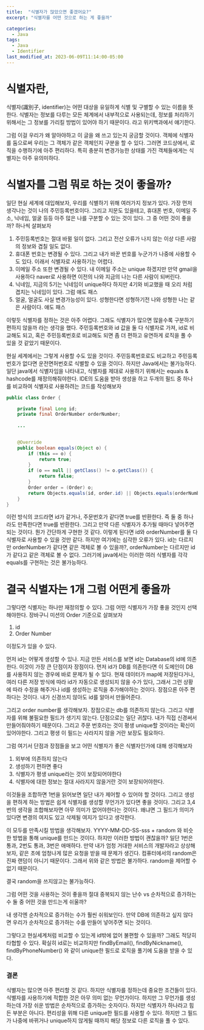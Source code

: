 ```yaml
---
title:  "식별자가 많았으면 좋겠어요?"
excerpt: "식별자를 어떤 것으로 하는 게 좋을까"

categories:
  - Java
tags:
  - Java
  - Identifier
last_modified_at: 2023-06-09T11:14:00-05:00
---
```


# 식별자란,
식별자(識別子, identifier)는 어떤 대상을 유일하게 식별 및 구별할 수 있는 이름을 뜻한다. 식별자는 정보를 다루는 모든 체계에서 내부적으로 사용되는데, 정보를 처리하기 위해서는 그 정보를 가리킬 방법이 있어야 하기 때문이다. 라고 위키백과에서 얘기한다.

그럼 이걸 우리가 왜 알아야하고 이 글을 왜 쓰고 있는지 궁금할 것이다. 
객체에 식별자를 둠으로써 우리는 그 객체가 같은 객체인지 구분을 할 수 있다. 
그러면 코드상에서, 로직을 수행하기에 아주 편리하다. 특히 충분히 변경가능한 상태를 가진 객체들에게는 식별자는 아주 유의미하다.

# 식별자를 그럼 뭐로 하는 것이 좋을까?

일단 현실 세계에 대입해보자, 우리를 식별하기 위해 여러가지 정보가 있다. 
가장 먼저 생각나는 것이 나의 주민등록번호이다. 그리고 지문도 있을테고, 휴대폰 번호, 이메일 주소, 닉네임, 얼굴 등등 아주 많은 나를 구분할 수 있는 것이 있다.
그 중 어떤 것이 좋을까? 하나씩 살펴보자
1. 주민등록번호는 절대 바뀔 일이 없다. 그리고 전산 오류가 나지 않는 이상 다른 사람의 정보와 겹칠 일도 없다.
2. 휴대폰 번호는 변경될 수 있다. 그리고 내가 바꾼 번호를 누군가가 나중에 사용할 수도 있다. 이래서 식별자로 사용하기는 어렵다.
3. 이메일 주소 또한 변경될 수 있다. 내 이메일 주소는 unique 하겠지만 만약 gmail을 사용하다 naver로 사용하면 이전의 나와 지금의 나는 다른 사람이 되버린다.
4. 닉네임, 지금의 5기는 닉네임이 unique하다 하지만 4기와 비교했을 때 오리 처럼 겹치는 닉네임이 있다. 그럼 얘도 패스
5. 얼굴, 얼굴도 사실 변경가능성이 있다. 성형한다면 성형하기전 나와 성형한 나는 같은 사람이다. 얘도 패스

이렇듯 식별자를 정하는 것은 아주 어렵다. 그래도 식별자가 많으면 많을수록 구분하기 편하지 않을까 라는 생각을 했다. 주민등록번호와 id 값을 둘 다 식별자로 가져, id로 비교해도 되고, 혹은 주민등록번호로 비교해도 되면 좀 더 편하고 유연하게 로직을 풀 수 있을 것 같았기 때문이다.

현실 세계에서는 그렇게 사용할 수도 있을 것이다. 주민등록번호로도 비교하고 주민등록번호가 없다면 운전면허번호로 식별할 수 있을 것이다.
하지만 Java에서는 불가능하다. 
일단 java에서 식별자임을 나타내고, 식별자를 제대로 사용하기 위해서는 equals & hashcode를 재정의해줘야한다. IDE의 도움을 받아 생성을 하고 두개의 필드 중 하나를 비교하여 식별자로 사용하려는 코드를 작성해보자
```java
public class Order {

    private final Long id;
    private final OrderNumber orderNumber;
    
    ...
    

    @Override
    public boolean equals(Object o) {
        if (this == o) {
            return true;
        }
        if (o == null || getClass() != o.getClass()) {
            return false;
        }
        Order order = (Order) o;
        return Objects.equals(id, order.id) || Objects.equals(orderNumber, order.orderNumber);
    }
}

```

이런 방식의 코드라면 id가 같거나, 주문번호가 같다면 true를 반환한다. 즉 둘 중 하나라도 만족한다면 true를 반환한다. 그리고 만약 다른 식별자가 추가될 때마다 넣어주면 되는 것이다. 
뭔가 간단하게 구현한 것 같다. 이렇게 된다면 id와 orderNumber를 둘 다 식별자로 사용할 수 있을 것만 같다. 
하지만 여기에는 심각한 오류가 있다. id는 다르지만 orderNumber가 같다면 같은 객체로 볼 수 있을까?, orderNumber는 다르지만 id가 같다고 같은 객체로 볼 수 없다.
그러기에 java에서는 이러한 여러 식별자를 각각 equals를 구현하는 것은 불가능하다.

# 결국 식별자는 1개 그럼 어떤게 좋을까

그렇다면 식별자는 하나만 재정의할 수 있다. 그럼 어떤 식별자가 가장 좋을 것인지 선택해야한다.
장바구니 미션의 Order 기준으로 살펴보자
1. id 
2. Order Number

이정도가 있을 수 있다.

먼저 id는 어떻게 생성할 수 있나. 지금 만든 서비스를 보면 id는 Database의 id에 의존한다. 이것이 가장 큰 단점이자 장점이다. 
먼저 id가 DB를 의존한다면 이 도메인이 DB를 사용하지 않는 경우에 바로 문제가 될 수 있다. 현재 데이터가 map에 저장된다거나, 여러 다른 저장 방식에 따라 id가 자동으로 생성되지 않을 수가 있다, 그래서 그런 상황에 따라 수정을 해주거나 id를 생성하는 로직을 추가해야하는 것이다. 장점으론 아주 편하다는 것이다. 내가 신경쓰지 않아도 id를 알아서 만들어준다.

그리고 order number를 생각해보자. 장점으로는 db를 의존하지 않는다. 그리고 식별자를 위해 불필요한 필드가 생기지 않는다.
단점으로는 일단 귀찮다. 내가 직접 신경써서 만들어줘야하기 때문이다. 그리고 주문 번호라는 것이 평생 unique할 것이라는 확신이 있어야한다. 그리고 평생 이 필드는 사라지지 않을 거란 보장도 필요하다. 

그럼 여기서 단점과 장점들을 보고 어떤 식별자가 좋은 식별자인가에 대해 생각해보자 

1. 외부에 의존하지 않는다
2. 생성하기 편하면 좋다
3. 식별자가 평생 unique라는  것이 보장되어야한다
4. 식별자에 대한 정보는 절대 사라지지 않을거란 것이 보장되어야한다.

이것들을 조합하면 1번을 읽어보면 일단 내가 제어할 수 있어야 할 것이다. 그리고 생성을 편하게 하는 방법은 쉽게 식별자를 생성할 무언가가 있다면 좋을 것이다.
그리고 3,4번의 생각을 조합해보자면 아무 의미가 없어야한다는 것이다. 왜냐면 그 필드가 의미가 있다면 변경의 여지도 있고 삭제될 여지가 있다고 생각한다.

이 모두를 만족시킬 방법을 생각해보자. 
YYYY-MM-DD-SS-sss + random 와 비슷한 방법을 통해 unique를 만드는 것이다. 하지만 이러한 방법이 괜찮을까? 일단 1번은 통과, 2번도 통과, 3번은 애매하다.
만약 내가 엄청 거대한 서비스의 개발자라고 상상해보자, 같은 초에 엄청나게 많은 요청을 받을 때 문제가 생긴다. 컴퓨터에서의 random은 진짜 랜덤이 아니기 때문이다.
그래서 위와 같은 방법은 불가하다. random을 제어할 수 없기 때문이다.

결국 random을 쓰지않고는 불가능하다.

그럼 어떤 것을 사용하는 것이 좋을까
절대 중복되지 않는 난수 vs 순차적으로 증가하는 수
둘 중 어떤 것을 만드는게 쉬울까?

내 생각엔 순차적으로 증가하는 수가 훨씬 쉬워보인다. 만약 DB에 의존하고 싶지 않다면 우리가 순차적으로 증가하는 수를 만들어 넣어주면 되는 것이다.

그렇다고 현실세계처럼 비교할 수 있는게 id밖에 없어 불편할 수 있을까? 
그래도 적당히 타협할 수 있다. 확실히 id로는 비교하지만 findByEmail(), findByNickname(), findByPhoneNumber() 와 같이  unique한 필드로 로직을 풀기에 도움을 받을 수 있다.

### 결론
식별자는 많으면 아주 편리할 것 같다. 하지만 식별자를 정하는데 중요한 조건들이 있다.
식별자를 사용하기에 적합한 것은 아무 의미 없는 무언가이다. 하지만 그 무언가를 생성하는데 가장 쉬운 방법은 순차적으로 증가하는 숫자이다.
하지만 식별자가 하나라고 힘든 부분은 아니다. 편리성을 위해 다른 unique한 필드를 사용할 수 있다. 하지만 그 필드가 나중에 바뀌거나 unique하지 않게될 때까지 해당 정보로 다른 로직을 풀 수 있다.

